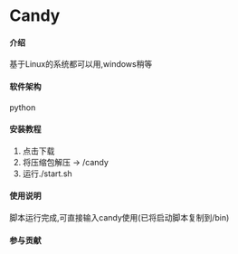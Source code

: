 # Candy

#### 介绍
基于Linux的系统都可以用,windows稍等

#### 软件架构
python


#### 安装教程

1.  点击下载
2.  将压缩包解压 -> /candy
3.  运行./start.sh 

#### 使用说明

脚本运行完成,可直接输入candy使用(已将启动脚本复制到/bin)

#### 参与贡献
